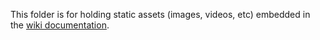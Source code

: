 This folder is for holding static assets (images, videos, etc) embedded in the [wiki documentation](https://github.com/FeelTrainCoop/shortcut/wiki/).
